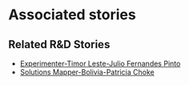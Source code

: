 # Associated stories

<!-- !!DO NOT REMOVE!! start autogenerated hyperlinks -->
## Related R&D Stories
- [Experimenter-Timor Leste-Julio Fernandes Pinto](/RnD-Archive/stories/?doc=Experimenters_TLS)
- [Solutions Mapper\-Bolivia\-Patricia Choke](/RnD-Archive/stories/?doc=SolutionMappers_BOL)
<!-- !!DO NOT REMOVE!! end autogenerated hyperlinks -->